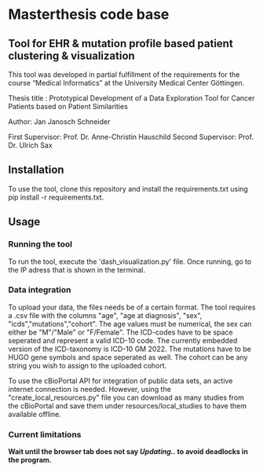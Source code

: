# Masterthesis code base
## Tool for EHR & mutation profile based patient clustering & visualization  

This tool was developed in partial fulfillment of the requirements for the course “Medical Informatics” at the University Medical Center Göttingen.

Thesis title : Prototypical Development of a Data Exploration Tool for Cancer Patients based on Patient Similarities

Author: Jan Janosch Schneider

First Supervisor: Prof. Dr. Anne-Christin Hauschild
Second Supervisor: Prof. Dr. Ulrich Sax


## Installation

To use the tool, clone this repository and install the requirements.txt using pip install -r requirements.txt.

## Usage

### Running the tool

To run the tool, execute the 'dash_visualization.py' file.
Once running, go to the IP adress that is shown in the terminal.

### Data integration

To upload your data, the files needs be of a certain format.
The tool requires a .csv file with the columns "age", "age at diagnosis", "sex", "icds","mutations","cohort".
The age values must be numerical, the sex can either be "M"/"Male" or "F/Female".
The ICD-codes have to be space seperated and represent a valid ICD-10 code.
The currently embedded version of the ICD-taxonomy is ICD-10 GM 2022.
The mutations have to be HUGO gene symbols and space seperated as well.
The cohort can be any string you wish to assign to the uploaded cohort.

To use the cBioPortal API for integration of public data sets, an active internet connection is needed.
However, using the "create_local_resources.py" file you can download as many studies from the cBioPortal and save them under resources/local_studies to have them available offline.

### Current limitations

**Wait until the browser tab does not say *Updating..* to avoid deadlocks in the program.**